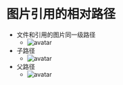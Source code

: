 # 图片引用的相对路径

* 文件和引用的图片同一级路径
  * ![avatar](buildWebsites.jpg)
* 子路径
  * ![avatar](图片引用/buildWebsites.jpg)
* 父路径
  * ![avatar](../buildWebsites.jpg)

